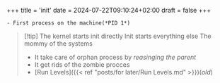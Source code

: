 +++
title = 'init'
date = 2024-07-22T09:10:24+02:00
draft = false
+++

    - First process on the machine(*PID 1*)
>[!tip] The kernel starts init directly 
>Init starts everything else 
>The mommy of the systems
>-  It take care of orphan process by *reasinging the parent*
>- It get rids of the zombie procces 
>- [Run Levels]({{< ref "posts/for later/Run Levels.md" >}})(*old*)